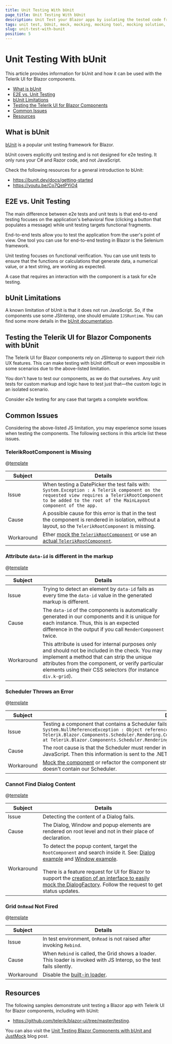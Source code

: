 ```yaml
---
title: Unit Testing With bUnit
page_title: Unit Testing With bUnit
description: Unit Test your Blazor apps by isolating the tested code from its dependencies with a mocking tool like JustMock. 
tags: unit test, bUnit, mock, mocking, mocking tool, mocking solution, mocking software, mocking framework, Blazor
slug: unit-test-with-bunit
position: 5
---
```


# Unit Testing With bUnit

This article provides information for bUnit and how it can be used with the Telerik UI for Blazor components.

* [What is bUnit](#what-is-bunit)
* [E2E vs. Unit Testing](#e2e-vs-unit-testing)
* [bUnit Limitations](#bunit-limitations)
* [Testing the Telerik UI for Blazor Components](#testing-the-telerik-ui-for-blazor-components-with-bunit)
* [Common Issues](#common-issues)
* [Resources](#resources)


## What is bUnit

[bUnit](https://bunit.dev/) is a popular unit testing framework for Blazor. 

bUnit covers explicitly unit testing and is not designed for e2e testing. It only runs your C# and Razor code, and not JavaScript.

Check the following resources for a general introduction to bUnit:
* https://bunit.dev/docs/getting-started
* https://youtu.be/Co7QetPYiO4

## E2E vs. Unit Testing

The main difference between e2e tests and unit tests is that end-to-end testing focuses on the application's behavioral flow (clicking a button that populates a message) while unit testing targets functional fragments. 

End-to-end tests allow you to test the application from the user's point of view. One tool you can use for end-to-end testing in Blazor is the Selenium framework.

Unit testing focuses on functional verification. You can use unit tests to ensure that the functions or calculations that generate data, a numerical value, or a text string, are working as expected.

A case that requires an interaction with the component is a task for e2e testing.

## bUnit Limitations

A known limitation of bUnit is that it does not run JavaScript. So, if the components use some JSInterop, one should emulate `IJSRuntime`. You can find some more details in the [bUnit documentation](https://bunit.dev/docs/test-doubles/emulating-ijsruntime.html).

## Testing the Telerik UI for Blazor Components with bUnit

The Telerik UI for Blazor components rely on JSInterop to support their rich UX features. This can make testing with bUnit difficult or even impossible in some scenarios due to the above-listed limitation.

You don't have to test our components, as we do that ourselves. Any unit tests for custom markup and logic have to test just that—the custom logic in an isolated scenario.

Consider e2e testing for any case that targets a complete workflow.

## Common Issues

Considering the above-listed JS limitation, you may experience some issues when testing the components. The following sections in this article list these issues.

### TelerikRootComponent is Missing

@[template](/_contentTemplates/common/parameters-table-styles.md#table-layout)

| Subject | Details |
| --- | --- |
| Issue | When testing a DatePicker the test fails with: <br/> ````System.Exception : A Telerik component on the requested view requires a TelerikRootComponent to be added to the root of the MainLayout component of the app.```` | 
| Cause |  A possible cause for this error is that in the test the component is rendered in isolation, without a layout, so the `TelerikRootComponent` is missing.|
| Workaround | Ether [mock the `TelerikRootComponent`](https://github.com/telerik/blazor-ui/blob/master/testing/bUnit-justmock/Telerik.Blazor.BUnit.JustMock/Common/TelerikTestContext.cs) or use an [actual `TelerikRootComponent`](https://github.com/telerik/blazor-ui/blob/master/testing/bUnit-justmock/Telerik.Blazor.BUnit.JustMock/Common/TelerikTestContextWithActualRoot.cs). |

### Attribute `data-id` is different in the markup

@[template](/_contentTemplates/common/parameters-table-styles.md#table-layout)

| Subject | Details |
| --- | --- |
| Issue | Trying to detect an element by `data-id` fails as every time the `data-id` value in the generated markup is different. |
| Cause | The `data-id` of the components is automatically generated in our components and it is unique for each instance. Thus, this is an expected difference in the output if you call `RenderComponent` twice. |
| Workaround | This attribute is used for internal purposes only and should not be included in the check. You may implement a method that can strip the unique attributes from the component, or verify particular elements using their CSS selectors (for instance `div.k-grid`). |

### Scheduler Throws an Error

@[template](/_contentTemplates/common/parameters-table-styles.md#table-layout)

| Subject | Details |
| --- | --- |
| Issue | Testing a component that contains a Scheduler fails with the following error: <br/> ````System.NullReferenceException : Object reference not set to an instance of an object.   at Telerik.Blazor.Components.Scheduler.Rendering.ContentTableBase`1.SetSlotMetrics(Dictionary`2metrics) at Telerik.Blazor.Components.Scheduler.Rendering.ContentTableBase`1.GetSlotMetrics()```` |
| Cause | The root cause is that the Scheduler must render in the browser and then measure and adjust its layout with JavaScript. Then this information is sent to the .NET runtime to be used there. |
| Workaround | [Mock the component](https://bunit.dev/docs/providing-input/substituting-components.html?tabs=moq) or refactor the component structure of your app, so that you can test a component that doesn't contain our Scheduler. |

### Cannot Find Dialog Content

@[template](/_contentTemplates/common/parameters-table-styles.md#table-layout)

| Subject | Details |
| --- | --- |
| Issue | Detecting the content of a Dialog fails. |
| Cause | The Dialog, Window and popup elements are rendered on root level and not in their place of declaration. |
| Workaround | To detect the popup content, target the `RootComponent` and search inside it. See: [Dialog example](https://github.com/telerik/blazor-ui/blob/master/testing/bUnit-justmock/Telerik.Blazor.BUnit.JustMock/DemoSample/DialogPage.cs) and [Window example](https://github.com/telerik/blazor-ui/blob/master/testing/bUnit-justmock/Telerik.Blazor.BUnit.JustMock/DemoSample/WindowButtonPage.cs). <br/> <br/> There is a feature request for UI for Blazor to support the [creation of an interface to easily mock the DialogFactory](https://feedback.telerik.com/blazor/1533040-create-an-interface-to-easily-mock-the-dialogfactory). Follow the request to get status updates. |

### Grid `OnRead` Not Fired

@[template](/_contentTemplates/common/parameters-table-styles.md#table-layout)

| Subject | Details |
| --- | --- |
| Issue | In test environment, `OnRead` is not raised after invoking `Rebind`. |
| Cause | When `Rebind` is called, the Grid shows a loader. This loader is invoked with JS Interop, so the test fails silently. |
| Workaround | Disable the [built-in loader](slug:grid-loading). |

## Resources

The following samples demonstrate unit testing a Blazor app with Telerik UI for Blazor components, including with bUnit:

* <a href="https://github.com/telerik/blazor-ui/tree/master/testing" target="_blank">https://github.com/telerik/blazor-ui/tree/master/testing</a>.

You can also visit the <a href="https://www.telerik.com/blogs/unit-testing-blazor-components-bunit-justmock" target="_blank">Unit Testing Blazor Components with bUnit and JustMock</a> blog post.
